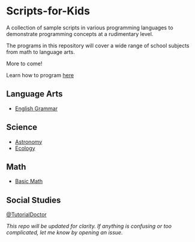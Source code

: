 # Scripts-for-Kids
A collection of sample scripts in various programming languages to demonstrate programming concepts at a rudimentary level.

The programs in this repository will cover a wide range of school subjects from math to language arts. 

More to come!

Learn how to program [here](https://github.com/TutorialDoctor/Software_Development)

## Language Arts
- [English Grammar](https://github.com/TutorialDoctor/Scripts-for-Kids/blob/master/Python/english_grammar.py)

## Science
- [Astronomy](https://github.com/TutorialDoctor/Scripts-for-Kids/blob/master/Python/astronomy.py)
- [Ecology](https://github.com/TutorialDoctor/Scripts-for-Kids/blob/master/Python/ecology.py)

## Math
- [Basic Math](https://github.com/TutorialDoctor/Scripts-for-Kids/blob/master/Python/math_basic.py)

## Social Studies

[@TutorialDoctor](https://twitter.com/TutorialDoctor)

*This repo will be updated for clarity. If anything is confusing or too complicated, let me know by opening an issue.*
